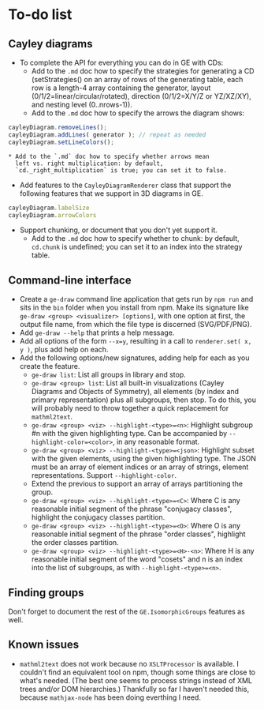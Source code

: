 
# To-do list

## Cayley diagrams

 * To complete the API for everything you can do in GE with CDs:
    * Add to the `.md` doc how to specify the strategies for
      generating a CD (setStrategies() on an array of rows of the
      generating table, each row is a length-4 array containing the
      generator, layout (0/1/2=linear/circular/rotated), direction
      (0/1/2=X/Y/Z or YZ/XZ/XY), and nesting level (0..nrows-1)).
    * Add to the `.md` doc how to specify the arrows the diagram
      shows:
```js
cayleyDiagram.removeLines();
cayleyDiagram.addLines( generator ); // repeat as needed
cayleyDiagram.setLineColors();
```
    * Add to the `.md` doc how to specify whether arrows mean
      left vs. right multiplication: by default,
      `cd._right_multiplication` is true; you can set it to false.
 * Add features to the `CayleyDiagramRenderer` class that support the
   following features that we support in 3D diagrams in GE.
```js
cayleyDiagram.labelSize
cayleyDiagram.arrowColors
```
 * Support chunking, or document that you don't yet support it.
    * Add to the `.md` doc how to specify whether to chunk: by
      default, `cd.chunk` is undefined; you can set it to an index
      into the strategy table.

## Command-line interface

 * Create a `ge-draw` command line application that gets run by
   `npm run` and sits in the `bin` folder when you install from npm.
   Make its signature like `ge-draw <group> <visualizer> [options]`,
   with one option at first, the output file name, from which the
   file type is discerned (SVG/PDF/PNG).
 * Add `ge-draw --help` that prints a help message.
 * Add all options of the form `--x=y`, resulting in a call to
   `renderer.set( x, y )`, plus add help on each.
 * Add the following options/new signatures, adding help for each as
   you create the feature.
    * `ge-draw list`: List all groups in library and stop.
    * `ge-draw <group> list`: List all built-in visualizations
      (Cayley Diagrams and Objects of Symmetry), all elements (by
      index and primary representation) plus all subgroups, then stop.
      To do this, you will probably need to throw together a quick
      replacement for `mathml2text`.
    * `ge-draw <group> <viz> --highlight-<type>=<n>`: Highlight
      subgroup #n with the given highlighting type.  Can be
      accompanied by `--highlight-color=<color>`, in any reasonable
      format.
    * `ge-draw <group> <viz> --highlight-<type>=<json>`: Highlight
      subset with the given elements, using the given highlighting
      type.  The JSON must be an array of element indices or an array
      of strings, element representations.  Support `--highlight-color`.
    * Extend the previous to support an array of arrays partitioning
      the group.
    * `ge-draw <group> <viz> --highlight-<type>=<C>`: Where C is any
      reasonable initial segment of the phrase "conjugacy classes",
      highlight the conjugacy classes partition.
    * `ge-draw <group> <viz> --highlight-<type>=<O>`: Where O is any
      reasonable initial segment of the phrase "order classes",
      highlight the order classes partition.
    * `ge-draw <group> <viz> --highlight-<type>=<H>-<n>`: Where H is any
      reasonable initial segment of the word "cosets" and n is an
      index into the list of subgroups, as with `--highlight-<type>=<n>`.

## Finding groups

Don't forget to document the rest of the `GE.IsomorphicGroups` features
as well.

## Known issues

 * `mathml2text` does not work because no `XSLTProcessor` is
   available.  I couldn't find an equivalent tool on npm,
   though some things are close to what's needed.  (The best
   one seems to process strings instead of XML trees and/or
   DOM hierarchies.)  Thankfully so far I haven't needed this,
   because `mathjax-node` has been doing everthing I need.
